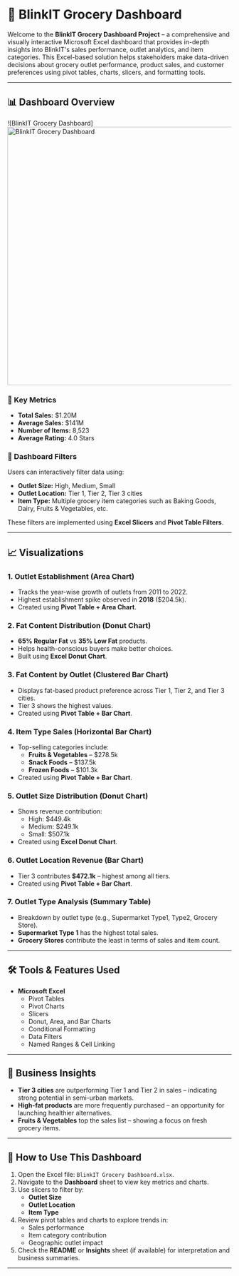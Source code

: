 # 🛒 BlinkIT Grocery Dashboard

Welcome to the **BlinkIT Grocery Dashboard Project** – a comprehensive and visually interactive Microsoft Excel dashboard that provides in-depth insights into BlinkIT's sales performance, outlet analytics, and item categories. This Excel-based solution helps stakeholders make data-driven decisions about grocery outlet performance, product sales, and customer preferences using pivot tables, charts, slicers, and formatting tools.

---

## 📊 Dashboard Overview
![BlinkIT Grocery Dashboard] <img width="981" height="579" alt="BlinkIT Grocery Dashboard" src="https://github.com/user-attachments/assets/f7ea6a84-0dd9-4e07-bf57-eb6557d3c9dc" />


### 🔹 Key Metrics

* **Total Sales:** $1.20M  
* **Average Sales:** $141M  
* **Number of Items:** 8,523  
* **Average Rating:** 4.0 Stars

### 🔹 Dashboard Filters

Users can interactively filter data using:

* **Outlet Size:** High, Medium, Small  
* **Outlet Location:** Tier 1, Tier 2, Tier 3 cities  
* **Item Type:** Multiple grocery item categories such as Baking Goods, Dairy, Fruits & Vegetables, etc.

These filters are implemented using **Excel Slicers** and **Pivot Table Filters**.

---

## 📈 Visualizations

### 1. **Outlet Establishment (Area Chart)**

* Tracks the year-wise growth of outlets from 2011 to 2022.
* Highest establishment spike observed in **2018** ($204.5k).
* Created using **Pivot Table + Area Chart**.

### 2. **Fat Content Distribution (Donut Chart)**

* **65% Regular Fat** vs **35% Low Fat** products.
* Helps health-conscious buyers make better choices.
* Built using **Excel Donut Chart**.

### 3. **Fat Content by Outlet (Clustered Bar Chart)**

* Displays fat-based product preference across Tier 1, Tier 2, and Tier 3 cities.
* Tier 3 shows the highest values.
* Created using **Pivot Table + Bar Chart**.

### 4. **Item Type Sales (Horizontal Bar Chart)**

* Top-selling categories include:
  * **Fruits & Vegetables** – $278.5k  
  * **Snack Foods** – $137.5k  
  * **Frozen Foods** – $101.3k  
* Created using **Pivot Table + Bar Chart**.

### 5. **Outlet Size Distribution (Donut Chart)**

* Shows revenue contribution:
  * High: $449.4k  
  * Medium: $249.1k  
  * Small: $507.1k  
* Created using **Excel Donut Chart**.

### 6. **Outlet Location Revenue (Bar Chart)**

* Tier 3 contributes **$472.1k** – highest among all tiers.
* Created using **Pivot Table + Bar Chart**.

### 7. **Outlet Type Analysis (Summary Table)**

* Breakdown by outlet type (e.g., Supermarket Type1, Type2, Grocery Store).
* **Supermarket Type 1** has the highest total sales.
* **Grocery Stores** contribute the least in terms of sales and item count.

---



## 🛠️ Tools & Features Used

* **Microsoft Excel**
  * Pivot Tables
  * Pivot Charts
  * Slicers
  * Donut, Area, and Bar Charts
  * Conditional Formatting
  * Data Filters
  * Named Ranges & Cell Linking

---

## 🎯 Business Insights

* **Tier 3 cities** are outperforming Tier 1 and Tier 2 in sales – indicating strong potential in semi-urban markets.
* **High-fat products** are more frequently purchased – an opportunity for launching healthier alternatives.
* **Fruits & Vegetables** top the sales list – showing a focus on fresh grocery items.

---

## 📌 How to Use This Dashboard

1. Open the Excel file: `BlinkIT Grocery Dashboard.xlsx`.
2. Navigate to the **Dashboard** sheet to view key metrics and charts.
3. Use slicers to filter by:
   * **Outlet Size**
   * **Outlet Location**
   * **Item Type**
4. Review pivot tables and charts to explore trends in:
   * Sales performance
   * Item category contribution
   * Geographic outlet impact
5. Check the **README** or **Insights** sheet (if available) for interpretation and business summaries.

---
